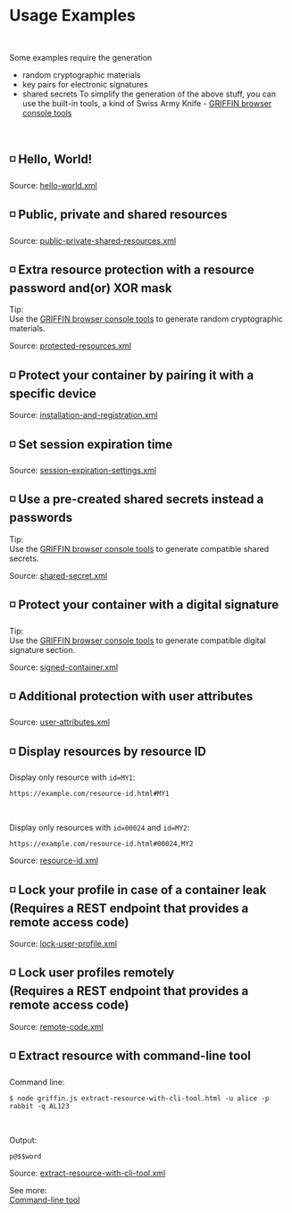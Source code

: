 # Usage Examples

<br>

Some examples require the generation
- random cryptographic materials
- key pairs for electronic signatures
- shared secrets
To simplify the generation of the above stuff, you can use the built-in tools, a kind of Swiss Army Knife - <a href="https://github.com/griffin-container/griffin/blob/main/browser-console-tools.md#griffin-browser-console-tools">GRIFFIN browser console tools</a>

<br>

## ◽️ Hello, World!
Source: <a href="https://github.com/griffin-container/griffin/blob/main/examples/xml/hello-world.xml">hello-world.xml</a>

## ◽️ Public, private and shared resources
Source: <a href="https://github.com/griffin-container/griffin/blob/main/examples/xml/public-private-shared-resources.xml">public-private-shared-resources.xml</a>

## ◽️ Extra resource protection with a resource password and(or) XOR mask

Tip:<br>
Use the <a href="https://github.com/griffin-container/griffin/blob/main/browser-console-tools.md#griffin-browser-console-tools">GRIFFIN browser console tools</a> to generate random cryptographic materials.

Source: <a href="https://github.com/griffin-container/griffin/blob/main/examples/xml/protected-resources.xml">protected-resources.xml</a>

## ◽️ Protect your container by pairing it with a specific device
Source: <a href="https://github.com/griffin-container/griffin/blob/main/examples/xml/installation-and-registration.xml">installation-and-registration.xml</a>

## ◽️ Set session expiration time
Source: <a href="https://github.com/griffin-container/griffin/blob/main/examples/xml/session-expiration-settings.xml">session-expiration-settings.xml</a>

## ◽️ Use a pre-created shared secrets instead a passwords

Tip:<br>
Use the <a href="https://github.com/griffin-container/griffin/blob/main/browser-console-tools.md#griffin-browser-console-tools">GRIFFIN browser console tools</a> to generate compatible shared secrets.

Source: <a href="https://github.com/griffin-container/griffin/blob/main/examples/xml/shared-secret.xml">shared-secret.xml</a>

## ◽️ Protect your container with a digital signature

Tip:<br>
Use the <a href="https://github.com/griffin-container/griffin/blob/main/browser-console-tools.md#griffin-browser-console-tools">GRIFFIN browser console tools</a> to generate compatible digital signature section.

Source: <a href="https://github.com/griffin-container/griffin/blob/main/examples/xml/signed-container.xml">signed-container.xml</a>

## ◽️ Additional protection with user attributes
Source: <a href="https://github.com/griffin-container/griffin/blob/main/examples/xml/user-attributes.xml">user-attributes.xml</a>

## ◽️ Display resources by resource ID

Display only resource with <code>id=MY1</code>:
```text
https://example.com/resource-id.html#MY1
```

<br>

Display only resources with <code>id=00024</code> and <code>id=MY2</code>:
```text
https://example.com/resource-id.html#00024,MY2
```
Source: <a href="https://github.com/griffin-container/griffin/blob/main/examples/xml/resource-id.xml">resource-id.xml</a>

## ◽️ Lock your profile in case of a container leak<br>(Requires a REST endpoint that provides a remote access code)
Source: <a href="https://github.com/griffin-container/griffin/blob/main/examples/xml/lock-user-profile.xml">lock-user-profile.xml</a>

## ◽️ Lock user profiles remotely<br>(Requires a REST endpoint that provides a remote access code)
Source: <a href="https://github.com/griffin-container/griffin/blob/main/examples/xml/remote-code.xml">remote-code.xml</a>

## ◽️ Extract resource with command-line tool

Command line:
```console
$ node griffin.js extract-resource-with-cli-tool.html -u alice -p rabbit -q AL123
```

<br>

Output:
```text
p@$$word
```

Source: <a href="https://github.com/griffin-container/griffin/blob/main/examples/xml/extract-resource-with-cli-tool.xml">extract-resource-with-cli-tool.xml</a>

See more:<br>
<a href="https://github.com/griffin-container/griffin/blob/main/command-line-tool.md#command-line-tool">Command-line tool</a>
